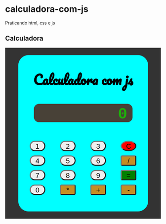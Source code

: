 # calculadora-com-js
Praticando html, css e js

## Calculadora

![Calculadora](https://github.com/Deivissonxavier/calculadora-com-js/blob/main/assets/img/img.gif)

